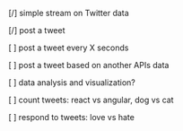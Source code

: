 [/] simple stream on Twitter data

[/] post a tweet

[ ] post a tweet every X seconds

[ ] post a tweet based on another APIs data

[ ] data analysis and visualization?

[ ] count tweets: react vs angular, dog vs cat

[ ] respond to tweets: love vs hate
